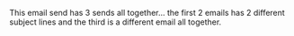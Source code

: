 This email send has 3 sends all together... the first 2 emails has 2 different subject lines and the third is a different email all together.